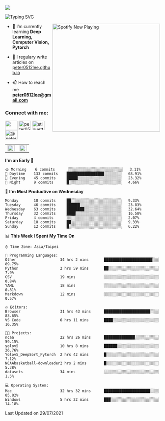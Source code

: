 ![](https://komarev.com/ghpvc/?username=peter0512lee&color=ff69b4)

[![Typing SVG](https://readme-typing-svg.herokuapp.com?color=F742BA&size=22&lines=Hi!+I'm+JYL)](https://git.io/typing-svg)

[<img src="https://spotify-now-playing.peter0512lee.vercel.app/api/spotify-playing" alt="Spotify Now Playing" width="350" align="right" />](https://open.spotify.com/user/21iyoswqgnkoe7peuesmqnhgy)

- 🌱 I’m currently learning **Deep Learning, Computer Vision, Pytorch**

- 📝 I regulary write articles on [peter0512lee.github.io](https://peter0512lee.github.io/)

- 📫 How to reach me **peter0512lee@gmail.com**

<h3 align="left">Connect with me:</h3>
<p align="left">
<a href="https://linkedin.com/in/jie-ying-li-b43a1416b" target="blank"><img align="center" src="https://raw.githubusercontent.com/rahuldkjain/github-profile-readme-generator/master/src/images/icons/Social/linked-in-alt.svg" height="30" width="40" /></a>
<a href="https://fb.com/peter0512lee" target="blank"><img align="center" src="https://raw.githubusercontent.com/rahuldkjain/github-profile-readme-generator/master/src/images/icons/Social/facebook.svg" alt="peter0512lee" height="30" width="40" /></a>
<a href="https://instagram.com/etiquette_ying" target="blank"><img align="center" src="https://raw.githubusercontent.com/rahuldkjain/github-profile-readme-generator/master/src/images/icons/Social/instagram.svg" alt="etiquette_ying" height="30" width="40" /></a>
<a href="https://medium.com/@peter0512lee" target="blank"><img align="center" src="https://raw.githubusercontent.com/rahuldkjain/github-profile-readme-generator/master/src/images/icons/Social/medium.svg" alt="@peter0512lee" height="30" width="40" /></a>
</p>

<table><tr><td valign="top" width="50%">

<img src="https://github-readme-stats.vercel.app/api?username=peter0512lee&hide_border=true&show_icons=true&locale=en" align="left" style="width: 100%" />

</td><td valign="top" width="50%">

<img src="https://github-readme-stats.vercel.app/api/top-langs?username=peter0512lee&hide_border=true&show_icons=true&locale=en&layout=compact" align="left" style="width: 100%" />

</td></tr></table>  

<!--START_SECTION:waka-->
**I'm an Early 🐤** 

```text
🌞 Morning    6 commits      ░░░░░░░░░░░░░░░░░░░░░░░░░   3.11% 
🌆 Daytime    133 commits    █████████████████░░░░░░░░   68.91% 
🌃 Evening    45 commits     █████░░░░░░░░░░░░░░░░░░░░   23.32% 
🌙 Night      9 commits      █░░░░░░░░░░░░░░░░░░░░░░░░   4.66%

```
📅 **I'm Most Productive on Wednesday** 

```text
Monday       18 commits     ██░░░░░░░░░░░░░░░░░░░░░░░   9.33% 
Tuesday      46 commits     ██████░░░░░░░░░░░░░░░░░░░   23.83% 
Wednesday    63 commits     ████████░░░░░░░░░░░░░░░░░   32.64% 
Thursday     32 commits     ████░░░░░░░░░░░░░░░░░░░░░   16.58% 
Friday       4 commits      ░░░░░░░░░░░░░░░░░░░░░░░░░   2.07% 
Saturday     18 commits     ██░░░░░░░░░░░░░░░░░░░░░░░   9.33% 
Sunday       12 commits     █░░░░░░░░░░░░░░░░░░░░░░░░   6.22%

```


📊 **This Week I Spent My Time On** 

```text
⌚︎ Time Zone: Asia/Taipei

💬 Programming Languages: 
Other                    34 hrs 2 mins       ██████████████████████░░░   89.75% 
Python                   2 hrs 59 mins       ██░░░░░░░░░░░░░░░░░░░░░░░   7.9% 
CSV                      19 mins             ░░░░░░░░░░░░░░░░░░░░░░░░░   0.84% 
YAML                     18 mins             ░░░░░░░░░░░░░░░░░░░░░░░░░   0.81% 
Markdown                 12 mins             ░░░░░░░░░░░░░░░░░░░░░░░░░   0.57%

🔥 Editors: 
Browser                  31 hrs 43 mins      █████████████████████░░░░   83.65% 
VS Code                  6 hrs 11 mins       ████░░░░░░░░░░░░░░░░░░░░░   16.35%

🐱‍💻 Projects: 
ncaa                     22 hrs 26 mins      ██████████████░░░░░░░░░░░   59.15% 
yolov5                   10 hrs 8 mins       ██████░░░░░░░░░░░░░░░░░░░   26.76% 
Yolov5_DeepSort_Pytorch  2 hrs 42 mins       █░░░░░░░░░░░░░░░░░░░░░░░░   7.12% 
NCAAbasketball-downloader2 hrs 2 mins        █░░░░░░░░░░░░░░░░░░░░░░░░   5.38% 
datasets                 34 mins             ░░░░░░░░░░░░░░░░░░░░░░░░░   1.5%

💻 Operating System: 
Mac                      32 hrs 32 mins      █████████████████████░░░░   85.82% 
Windows                  5 hrs 22 mins       ███░░░░░░░░░░░░░░░░░░░░░░   14.18%

```


 Last Updated on 29/07/2021
<!--END_SECTION:waka-->


<!--
**peter0512lee/peter0512lee** is a ✨ _special_ ✨ repository because its `README.md` (this file) appears on your GitHub profile.

